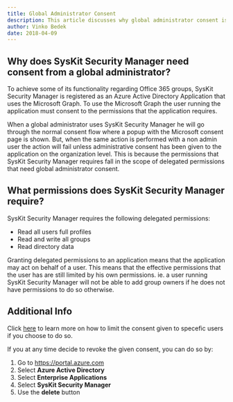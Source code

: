 ```yaml
---
title: Global Administrator Consent
description: This article discusses why global administrator consent is needed for SysKit Security Manager
author: Vinko Bedek
date: 2018-04-09
---
```


## Why does SysKit Security Manager need consent from a global administrator?

To achieve some of its functionality regarding Office 365 groups, SysKit Security Manager is registered as an Azure Active Directory Application that uses the Microsoft Graph. 
To use the Microsoft Graph the user running the application must consent to the permissions that the application requires. 

When a global administrator uses SysKit Security Manager he will go through the normal consent flow where a popup with the Microsoft consent page is shown.
But, when the same action is performed with a non admin user the action will fail unless administrative consent has been given to the application on the organization level.
This is because the permissions that SysKit Security Manager requires fall in the scope of delegated permissions that need global administrator consent.
 
## What permissions does SysKit Security Manager require?

SysKit Security Manager requires the following delegated permissions:

- Read all users full profiles
- Read and write all groups
- Read directory data

Granting delegated permissions to an application means that the application may act on behalf of a user. 
This means that the effective permissions that the user has are still limited by his own permissions. ie. a user running SysKit Security Manager will not be able to add group owners if he does not have permissions to do so otherwise.

## Additional Info

Click [here](https://docs.microsoft.com/en-us/azure/active-directory/active-directory-applications-guiding-developers-requiring-user-assignment) to learn more on how to limit the consent given to specefic users if you choose to do so.

If you at any time decide to revoke the given consent, you can do so by:

1. Go to https://portal.azure.com
2. Select **Azure Active Directory**
3. Select **Enterprise Applications**
4. Select **SysKit Security Manager**
5. Use the **delete** button

